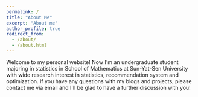 ```yaml
---
permalink: /
title: "About Me"
excerpt: "About me"
author_profile: true
redirect_from: 
  - /about/
  - /about.html
---
```


Welcome to my personal website! 
Now I'm an undergraduate student majoring in statistics in School of Mathematics at Sun-Yat-Sen University with wide research interest in statistics, recommendation system and optimization. If you have any questions with my blogs and projects, please contact me via email and I'll be glad to have a further discussion with you!
